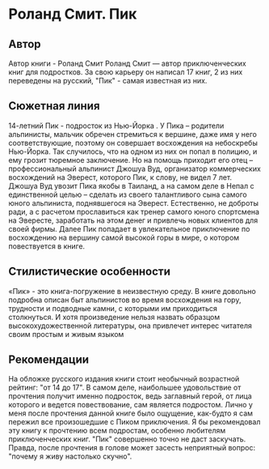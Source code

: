 # Роланд Смит. Пик

## Автор

Автор книги - Роланд Смит
Роланд Смит — автор приключенческих книг для подростков. За свою карьеру он написал 17 книг, 2 из них переведены на русский, "Пик" - самая известная из них.

## Сюжетная линия

14-летний Пик -  подросток из Нью-Йорка . У Пика – родители альпинисты, мальчик обречен стремиться к вершине, даже имя у него соответствующие, поэтому он совершает восхождения на небоскребы Нью-Йорка. Так случилось, что на одном из них он попал в полицию, и ему грозит тюремное заключение. Но на помощь приходит его отец – профессиональный альпинист Джошуа Вуд, организатор коммерческих восхождений на Эверест, которого Пик, к слову, не видел 7 лет. Джошуа Вуд увозит Пика якобы в Таиланд, а на самом деле в Непал с единственной целью – сделать из своего талантливого сына самого юного альпиниста, поднявшегося на Эверест. Естественно, не доброты ради, а с расчетом прославиться как тренер самого юного спортсмена на Эвересте, заработать на этом денег и привлечь новых клиентов для своей фирмы. Далее Пик попадает в увлекательное приключение по восхождению на вершину самой высокой горы в мире, о котором повествуется в книге.

## Стилистические особенности

«Пик» - это книга-погружение в неизвестную среду. В книге довольно подробна описан быт альпинистов во время восхождения на гору, трудности и подводные камни, с которыми им приходиться столкнуться. И хотя произведение нельзя назвать образцом высокохудожественной литературы, она привлечет интерес читателя своим простым и живым языком 

## Рекомендации

На обложке русского издания книги стоит необычный возрастной рейтинг: "от 14 до 17". В самом деле, наибольшее удовольствие от прочтения получит именно подросток, ведь заглавный герой, от лица которого и ведется повествование, сам является подростом. Лично у меня после прочтения данной книге было ощущение, как-будто я сам пережил все произошедшие с Пиком приключения.
Я бы рекомендовал эту книгу к прочтению всем подростам, особенно любителям приключенческих книг. "Пик" совершенно точно не даст заскучать. Правда, после прочтения в голове может засесть неприятный вопрос: "почему я живу настолько скучно".
